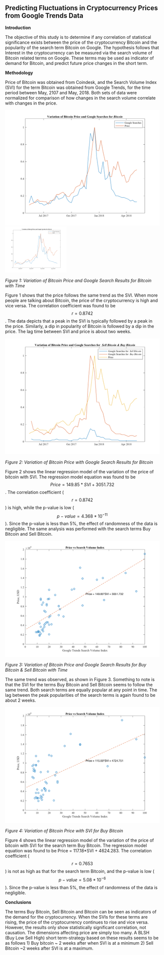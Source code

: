 ## Predicting Fluctuations in Cryptocurrency Prices from Google Trends Data

**Introduction**

The objective of this study is to determine if any correlation of statistical significance exists between the price of the cryptocurrency Bitcoin and the popularity of the search term Bitcoin on Google. The hypothesis follows that Interest in the cryptocurrency can be measured via the search volume of Bitcoin related terms on Google. These terms may be used as indicator of demand for Bitcoin, and predict future price changes in the short term. 

**Methodology**

Price of Bitcoin was obtained from Coindesk, and the Search Volume Index (SVI)  for the term Bitcoin was obtained from Google Trends, for the time period between May, 2107 and May, 2018. Both sets of data were normalized for comparison of how changes in the search volume correlate with changes in the price. 

![fig1](https://github.com/rdatta31/Cryptocurrency-Google-Trends/blob/master/Images/Price_SVIBitcoin.png)
<img src="https://github.com/rdatta31/Cryptocurrency-Google-Trends/blob/master/Images/Price_SVIBitcoin.png" alt="drawing" style="width: 200px;"/>

*Figure 1: Variation of Bitcoin Price and Google Search Results for Bitcoin with Time*

Figure 1 shows that the price follows the same trend as the SVI. When more people are talking about Bitcoin, the price of the cryptocurrency is high and vice versa.  The correlation coefficient was found to be $$r = 0.8742$$. The data depicts that a peak in the SVI is typically followed by a peak in the price. Similarly, a dip in popularity of Bitcoin is followed by a dip in the price. The lag time between SVI and price is about two weeks. 

![fig2](https://github.com/rdatta31/Cryptocurrency-Google-Trends/blob/master/Images/Price_SVIBitcoinSellBuy.png)

*Figure 2: Variation of Bitcoin Price with Google Search Results for Bitcoin*

Figure 2 shows the linear regression model of the variation of the price of bitcoin with SVI. The regression model equation was found to be $$Price = 149.85*SVI + 3051.732$$. The correlation coefficient ($$r = 0.8742$$) is high, while the p-value is low ($$p−value = 4.368*10^{−11}$$). Since the p-value is less than 5%, the  effect of randomness of the data is negligible.
The same analysis was performed with the search terms Buy Bitcoin and Sell Bitcoin. 

![fig3](https://github.com/rdatta31/Cryptocurrency-Google-Trends/blob/master/Images/SVIBitcoinRegression.png)

*Figure 3: Variation of Bitcoin Price and Google Search Results for Buy Bitcoin & Sell Bitcoin with Time*

The same trend was observed, as shown in Figure 3. Something to note is that the SVI for the terms Buy Bitcoin and Sell Bitcoin seems to follow the same trend. Both search terms are equally popular at any point in time. The lag between the peak popularities of the search terms is again found to be about 2 weeks. 

![fig4](https://github.com/rdatta31/Cryptocurrency-Google-Trends/blob/master/Images/SVIBitcoinRegression2.png)

*Figure 4: Variation of Bitcoin Price with SVI for Buy Bitcoin*

Figure 4 shows the linear regression model of the variation of the price of bitcoin with SVI for the search term Buy Bitcoin. The regression model equation was found to be Price = 117.18*SVI + 4624.283. The correlation coefficient ($$r = 0.7653$$) is not as high as that for the search term Bitcoin, and the p-value is low ($$p−value = 5.08*10^{−6}$$). Since the p-value is less than 5%, the  effect of randomness of the data is negligible.

**Conclusions**

The terms Buy Bitcoin, Sell Bitcoin and Bitcoin can be seen as indicators of the demand for the cryptocurrency. When the SVIs for these terms are rising, the price of the cryptocurrency continues to rise and vice versa. However, the results only show statistically significant correlation, not causation. The dimensions affecting price are simply too many.  A BLSH (Buy Low Sell High) short term-strategy based on these results seems to be as follows 1) Buy bitcoin ~ 2 weeks after when SVI is at a minimum 2) Sell Bitcoin ~2 weeks after SVI is at a maximum.

